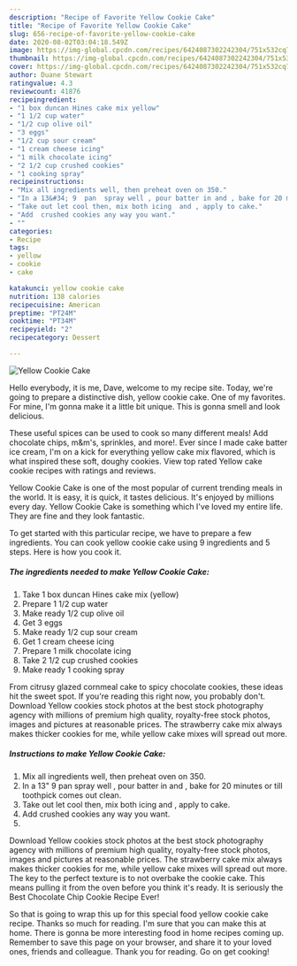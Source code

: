 ```yaml
---
description: "Recipe of Favorite Yellow Cookie Cake"
title: "Recipe of Favorite Yellow Cookie Cake"
slug: 656-recipe-of-favorite-yellow-cookie-cake
date: 2020-08-02T03:04:18.549Z
image: https://img-global.cpcdn.com/recipes/6424087302242304/751x532cq70/yellow-cookie-cake-recipe-main-photo.jpg
thumbnail: https://img-global.cpcdn.com/recipes/6424087302242304/751x532cq70/yellow-cookie-cake-recipe-main-photo.jpg
cover: https://img-global.cpcdn.com/recipes/6424087302242304/751x532cq70/yellow-cookie-cake-recipe-main-photo.jpg
author: Duane Stewart
ratingvalue: 4.3
reviewcount: 41876
recipeingredient:
- "1 box duncan Hines cake mix yellow"
- "1 1/2 cup water"
- "1/2 cup olive oil"
- "3 eggs"
- "1/2 cup sour cream"
- "1 cream cheese icing"
- "1 milk chocolate icing"
- "2 1/2 cup crushed cookies"
- "1 cooking spray"
recipeinstructions:
- "Mix all ingredients well, then preheat oven on 350."
- "In a 13&#34; 9  pan  spray well , pour batter in and , bake for 20 minutes or till  toothpick comes out clean."
- "Take out let cool then, mix both icing  and , apply to cake."
- "Add  crushed cookies any way you want."
- ""
categories:
- Recipe
tags:
- yellow
- cookie
- cake

katakunci: yellow cookie cake 
nutrition: 138 calories
recipecuisine: American
preptime: "PT24M"
cooktime: "PT34M"
recipeyield: "2"
recipecategory: Dessert

---
```



![Yellow Cookie Cake](https://img-global.cpcdn.com/recipes/6424087302242304/751x532cq70/yellow-cookie-cake-recipe-main-photo.jpg)

Hello everybody, it is me, Dave, welcome to my recipe site. Today, we're going to prepare a distinctive dish, yellow cookie cake. One of my favorites. For mine, I'm gonna make it a little bit unique. This is gonna smell and look delicious.

These useful spices can be used to cook so many different meals! Add chocolate chips, m&amp;m&#39;s, sprinkles, and more!. Ever since I made cake batter ice cream, I&#39;m on a kick for everything yellow cake mix flavored, which is what inspired these soft, doughy cookies. View top rated Yellow cake cookie recipes with ratings and reviews.

Yellow Cookie Cake is one of the most popular of current trending meals in the world. It is easy, it is quick, it tastes delicious. It's enjoyed by millions every day. Yellow Cookie Cake is something which I've loved my entire life. They are fine and they look fantastic.


To get started with this particular recipe, we have to prepare a few ingredients. You can cook yellow cookie cake using 9 ingredients and 5 steps. Here is how you cook it.

<!--inarticleads1-->

##### The ingredients needed to make Yellow Cookie Cake:

1. Take 1 box duncan Hines cake mix (yellow)
1. Prepare 1 1/2 cup water
1. Make ready 1/2 cup olive oil
1. Get 3 eggs
1. Make ready 1/2 cup sour cream
1. Get 1 cream cheese icing
1. Prepare 1 milk chocolate icing
1. Take 2 1/2 cup crushed cookies
1. Make ready 1 cooking spray


From citrusy glazed cornmeal cake to spicy chocolate cookies, these ideas hit the sweet spot. If you&#39;re reading this right now, you probably don&#39;t. Download Yellow cookies stock photos at the best stock photography agency with millions of premium high quality, royalty-free stock photos, images and pictures at reasonable prices. The strawberry cake mix always makes thicker cookies for me, while yellow cake mixes will spread out more. 

<!--inarticleads2-->

##### Instructions to make Yellow Cookie Cake:

1. Mix all ingredients well, then preheat oven on 350.
1. In a 13&#34; 9  pan  spray well , pour batter in and , bake for 20 minutes or till  toothpick comes out clean.
1. Take out let cool then, mix both icing  and , apply to cake.
1. Add  crushed cookies any way you want.
1. 


Download Yellow cookies stock photos at the best stock photography agency with millions of premium high quality, royalty-free stock photos, images and pictures at reasonable prices. The strawberry cake mix always makes thicker cookies for me, while yellow cake mixes will spread out more. The key to the perfect texture is to not overbake the cookie cake. This means pulling it from the oven before you think it&#39;s ready. It is seriously the Best Chocolate Chip Cookie Recipe Ever! 

So that is going to wrap this up for this special food yellow cookie cake recipe. Thanks so much for reading. I'm sure that you can make this at home. There is gonna be more interesting food in home recipes coming up. Remember to save this page on your browser, and share it to your loved ones, friends and colleague. Thank you for reading. Go on get cooking!
